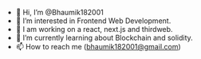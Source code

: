 - 👋 Hi, I’m @Bhaumik182001
- 👀 I’m interested in Frontend Web Development.
- 🔭 I am working on a react, next.js and thirdweb.
- 🌱 I’m currently learning about Blockchain and solidity.
- 📫 How to reach me (bhaumik182001@gmail.com)


